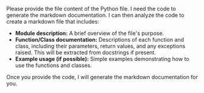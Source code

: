 Please provide the file content of the Python file. I need the code to generate the markdown documentation.  I can then analyze the code to create a markdown file that includes:

* **Module description:** A brief overview of the file's purpose.
* **Function/Class documentation:**  Descriptions of each function and class, including their parameters, return values, and any exceptions raised.  This will be extracted from docstrings if present.
* **Example usage (if possible):**  Simple examples demonstrating how to use the functions and classes.


Once you provide the code, I will generate the markdown documentation for you.
